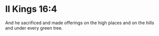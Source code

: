 # II Kings 16:4

And he sacrificed and made offerings on the high places and on the hills and under every green tree.
